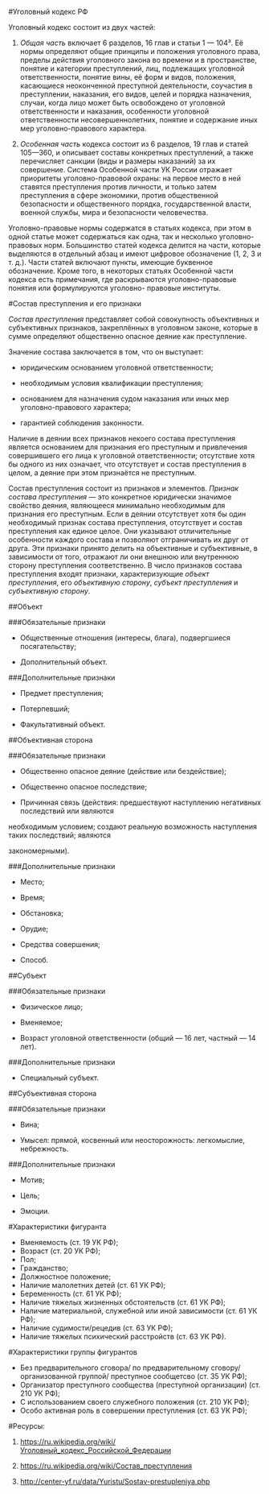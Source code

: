 #Уголовный кодекс РФ

Уголовный кодекс состоит из двух частей:

1. *Общая часть* включает 6 разделов, 16 глав и статьи 1 — 104³. Её нормы определяют общие принципы и положения уголовного права,
пределы действия уголовного закона во времени и в пространстве, понятие и категории преступлений, лиц, подлежащих уголовной
ответственности, понятие вины, её форм и видов, положения, касающиеся неоконченной преступной деятельности,
соучастия в преступлении, наказания, его видов, целей и порядка назначения, случаи, когда лицо 
может быть освобождено от уголовной ответственности и наказания, особенности уголовной 
ответственности несовершеннолетних, понятие и содержание иных мер уголовно-правового характера.

2. *Особенная часть* кодекса состоит из 6 разделов, 19 глав и статей 105—360, и описывает 
составы конкретных преступлений, а также перечисляет санкции (виды и размеры наказаний) за их 
совершение. Система Особенной части УК России отражает приоритеты уголовно-правовой охраны: на 
первое место в ней ставятся преступления против личности, и только затем преступления в сфере 
экономики, против общественной безопасности и общественного порядка, государственной власти, 
военной службы, мира и безопасности человечества.

Уголовно-правовые нормы содержатся в статьях кодекса, при этом в одной статье может содержаться 
как одна, так и несколько уголовно-правовых норм. Большинство статей кодекса делится на части, 
которые выделяются в отдельный абзац и имеют цифровое обозначение (1, 2, 3 и т. д.). Части статей 
включают пункты, имеющие буквенное обозначение. Кроме того, в некоторых статьях Особенной части 
кодекса есть примечания, где раскрываются уголовно-правовые понятия или формулируются уголовно-
правовые институты.

#Состав преступления и его признаки 

*Состав преступления* представляет собой совокупность объективных и субъективных признаков, 
закреплённых в уголовном законе, которые в сумме определяют общественно опасное деяние как 
преступление.

Значение состава заключается в том, что он выступает: 

* юридическим основанием уголовной ответственности; 

* необходимым условия квалификации преступления;
 
* основанием для назначения судом наказания или иных мер уголовно-правового характера;

 * гарантией соблюдения законности. 

Наличие в деянии всех признаков некоего состава преступления является основанием для признания 
его преступным и привлечения совершившего его лица к уголовной ответственности; отсутствие хотя 
бы одного из них означает, что отсутствует и состав преступления в целом, а деяние при этом 
признаётся не преступным.

Состав преступления состоит из признаков и элементов. *Признак состава преступления* — это 
конкретное юридически значимое свойство деяния, являющееся минимально необходимым для признания 
его преступным. Если в деянии отсутствует хотя бы один необходимый признак состава преступления, 
отсутствует и состав преступления как единое целое. Они указывают отличительные особенности 
каждого состава и позволяют отграничивать их друг от друга. Эти признаки принято делить на 
объективные и субъективные, в зависимости от того, отражают ли они внешнюю или внутреннюю сторону 
преступления соответственно. В число признаков состава преступления входят признаки, 
характеризующие *объект преступления*, его *объективную сторону*, *субъект преступления* и 
*субъективную сторону*.

##Объект 

###Обязательные признаки

* Общественные отношения (интересы, блага), подвергшиеся посягательству;

* Дополнительный объект.

###Дополнительные признаки

* Предмет преступления;

* Потерпевший;

* Факультативный объект.

##Объективная сторона 

###Обязательные признаки

* Общественно опасное деяние (действие или бездействие);

* Общественно опасное последствие;

* Причинная связь (действия: предшествуют наступлению негативных последствий или являются 

необходимым условием; создают реальную возможность наступления таких последствий; являются 

закономерными).

###Дополнительные признаки

* Место;

* Время;

* Обстановка;

* Орудие;

* Средства совершения;

* Способ.

##Субъект

###Обязательные признаки

* Физическое лицо;

* Вменяемое;

* Возраст уголовной ответственности (общий — 16 лет, частный — 14 лет).

###Дополнительные признаки

* Специальный субъект. 

##Субъективная сторона

###Обязательные признаки

* Вина;

* Умысел: прямой, косвенный или неосторожность: легкомыслие, небрежность.

###Дополнительные признаки

* Мотив;

* Цель;

* Эмоции.

#Характеристики фигуранта

* Вменяемость (ст. 19 УК РФ);
* Возраст (ст. 20 УК РФ);
* Пол;
* Гражданство;
* Должностное положение;
* Наличие малолетних детей (ст. 61 УК РФ);
* Беременность (ст. 61 УК РФ);
* Наличие тяжелых жизненных обстоятельств (ст. 61 УК РФ);
* Наличие материальной, служебной или иной зависимости (ст. 61 УК РФ);
* Наличие судимости/рецедив (ст. 63 УК РФ);
* Наличие тяжелых психический расстройств (ст. 63 УК РФ).

#Характеристики группы фигурантов

* Без предварительного сговора/ по предварительному сговору/ организованной группой/ преступное сообщетсво (ст. 35 УК РФ);
* Организатор преступного сообщества (преступной организации) (ст. 210 УК РФ);
* С использованием своего служебного положения (ст. 210 УК РФ);
* Особо активная роль в совершении преступления (ст. 63 УК РФ);

#Ресурсы:

1. https://ru.wikipedia.org/wiki/Уголовный_кодекс_Российской_Федерации

2. https://ru.wikipedia.org/wiki/Состав_преступления

3. http://center-yf.ru/data/Yuristu/Sostav-prestupleniya.php
